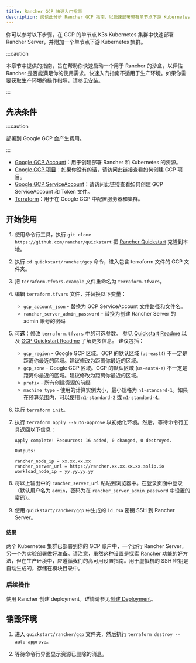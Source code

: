 ```yaml
---
title: Rancher GCP 快速入门指南
description: 阅读此分步 Rancher GCP 指南，以快速部署带有单节点下游 Kubernetes 集群的 Rancher Server。
---
```

你可以参考以下步骤，在 GCP 的单节点 K3s Kubernetes 集群中快速部署 Rancher Server，并附加一个单节点下游 Kubernetes 集群。

:::caution

本章节中提供的指南，旨在帮助你快速启动一个用于 Rancher 的沙盒，以评估 Rancher 是否能满足你的使用需求。快速入门指南不适用于生产环境。如果你需要获取生产环境的操作指导，请参见[安装](../../../pages-for-subheaders/installation-and-upgrade.md)。

:::

## 先决条件

:::caution

部署到 Google GCP 会产生费用。

:::

- [Google GCP Account](https://console.cloud.google.com/)：用于创建部署 Rancher 和 Kubernetes 的资源。
- [Google GCP 项目](https://cloud.google.com/appengine/docs/standard/nodejs/building-app/creating-project)：如果你没有的话，请访问此链接查看如何创建 GCP 项目。
- [Google GCP  ServiceAccount](https://cloud.google.com/iam/docs/creating-managing-service-account-keys)：请访问此链接查看如何创建 GCP  ServiceAccount 和 Token 文件。
- [Terraform](https://www.terraform.io/downloads.html)：用于在 Google GCP 中配置服务器和集群。


## 开始使用

1. 使用命令行工具，执行 `git clone https://github.com/rancher/quickstart` 把 [Rancher Quickstart](https://github.com/rancher/quickstart) 克隆到本地。

2. 执行 `cd quickstart/rancher/gcp` 命令，进入包含 terraform 文件的 GCP 文件夹。

3. 把 `terraform.tfvars.example` 文件重命名为 `terraform.tfvars`。

4. 编辑 `terraform.tfvars` 文件，并替换以下变量：
   - `gcp_account_json` - 替换为 GCP ServiceAccount 文件路径和文件名。
   - `rancher_server_admin_password` - 替换为创建 Rancher Server 的 admin 账号的密码

5. **可选**：修改 `terraform.tfvars` 中的可选参数。
   参见 [Quickstart Readme](https://github.com/rancher/quickstart) 以及 [GCP Quickstart Readme](https://github.com/rancher/quickstart/tree/master/rancher/gcp) 了解更多信息。
   建议包括：
   - `gcp_region` - Google GCP 区域。GCP 的默认区域 (`us-east4`) 不一定是距离你最近的区域。建议修改为距离你最近的区域。
   - `gcp_zone` - Google GCP 区域。GCP 的默认区域 (`us-east4-a`) 不一定是距离你最近的区域。建议修改为距离你最近的区域。
   - `prefix` - 所有创建资源的前缀
   - `machine_type` - 使用的计算实例大小，最小规格为 `n1-standard-1`。如果在预算范围内，可以使用 `n1-standard-2` 或 `n1-standard-4`。

6. 执行 `terraform init`。

7. 执行 `terraform apply --auto-approve` 以初始化环境。然后，等待命令行工具返回以下信息：

   ```
   Apply complete! Resources: 16 added, 0 changed, 0 destroyed.

   Outputs:

   rancher_node_ip = xx.xx.xx.xx
   rancher_server_url = https://rancher.xx.xx.xx.xx.sslip.io
   workload_node_ip = yy.yy.yy.yy
   ```

8. 将以上输出中的 `rancher_server_url` 粘贴到浏览器中。在登录页面中登录（默认用户名为 `admin`，密码为在 `rancher_server_admin_password` 中设置的密码）。
9. 使用 `quickstart/rancher/gcp` 中生成的 `id_rsa` 密钥 SSH 到 Rancher Server。

#### 结果

两个 Kubernetes 集群已部署到你的 GCP 账户中，一个运行 Rancher Server，另一个为实验部署做好准备。请注意，虽然这种设置是探索 Rancher 功能的好方法，但在生产环境中，应遵循我们的高可用设置指南。用于虚拟机的 SSH 密钥是自动生成的，存储在模块目录中。

### 后续操作

使用 Rancher 创建 deployment。详情请参见[创建 Deployment](../../../pages-for-subheaders/deploy-rancher-workloads.md)。

## 销毁环境

1. 进入 `quickstart/rancher/gcp` 文件夹，然后执行 `terraform destroy --auto-approve`。

2. 等待命令行界面显示资源已删除的消息。
